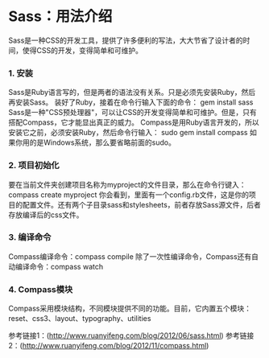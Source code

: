 Sass：用法介绍
===

Sass是一种CSS的开发工具，提供了许多便利的写法，大大节省了设计者的时间，使得CSS的开发，变得简单和可维护。

### 1. 安装

Sass是Ruby语言写的，但是两者的语法没有关系。只是必须先安装Ruby，然后再安装Sass。
装好了Ruby，接着在命令行输入下面的命令：
gem install sass
Sass是一种"CSS预处理器"，可以让CSS的开发变得简单和可维护。但是，只有搭配Compass，它才能显出真正的威力。
Compass是用Ruby语言开发的，所以安装它之前，必须安装Ruby，然后命令行输入：
sudo gem install compass
如果你用的是Windows系统，那么要省略前面的sudo。


### 2. 项目初始化

要在当前文件夹创建项目名称为myproject的文件目录，那么在命令行键入：
compass create myproject
你会看到，里面有一个config.rb文件，这是你的项目的配置文件。还有两个子目录sass和stylesheets，前者存放Sass源文件，后者存放编译后的css文件。

### 3. 编译命令

Compass编译命令：compass compile
除了一次性编译命令，Compass还有自动编译命令：compass watch

### 4. Compass模块

Compass采用模块结构，不同模块提供不同的功能。目前，它内置五个模块：
reset、css3、layout、typography、utilities


参考链接1：(http://www.ruanyifeng.com/blog/2012/06/sass.html) 
参考链接2：(http://www.ruanyifeng.com/blog/2012/11/compass.html)
